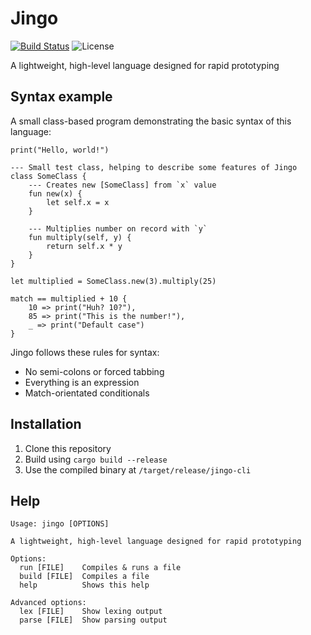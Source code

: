 # Jingo

[![Build Status](https://img.shields.io/endpoint.svg?url=https%3A%2F%2Factions-badge.atrox.dev%2Fowez%2Fjingo%2Fbadge&style=for-the-badge)](https://actions-badge.atrox.dev/owez/jingo/goto)
![License](https://img.shields.io/github/license/owez/jingo?style=for-the-badge)

A lightweight, high-level language designed for rapid prototyping

## Syntax example

A small class-based program demonstrating the basic syntax of this language:

```none
print("Hello, world!")

--- Small test class, helping to describe some features of Jingo
class SomeClass {
    --- Creates new [SomeClass] from `x` value
    fun new(x) {
        let self.x = x
    }

    --- Multiplies number on record with `y`
    fun multiply(self, y) {
        return self.x * y
    }
}

let multiplied = SomeClass.new(3).multiply(25)

match == multiplied + 10 {
    10 => print("Huh? 10?"),
    85 => print("This is the number!"),
    _ => print("Default case")
}
```

Jingo follows these rules for syntax:

- No semi-colons or forced tabbing
- Everything is an expression
- Match-orientated conditionals

## Installation

1. Clone this repository
2. Build using `cargo build --release`
3. Use the compiled binary at `/target/release/jingo-cli`

## Help

```none
Usage: jingo [OPTIONS]

A lightweight, high-level language designed for rapid prototyping

Options:
  run [FILE]    Compiles & runs a file
  build [FILE]  Compiles a file
  help          Shows this help

Advanced options:
  lex [FILE]    Show lexing output
  parse [FILE]  Show parsing output
```
